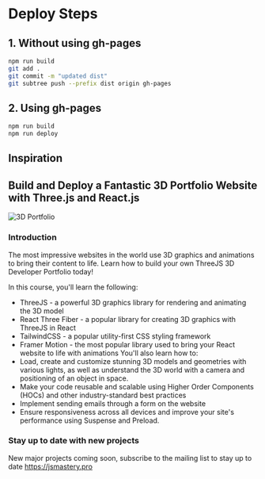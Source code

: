 # Deploy Steps

## 1. Without using gh-pages

```bash
npm run build
git add .
git commit -m "updated dist"
git subtree push --prefix dist origin gh-pages
```

## 2. Using gh-pages

```bash
npm run build
npm run deploy
```

## Inspiration

## Build and Deploy a Fantastic 3D Portfolio Website with Three.js and React.js

![3D Portfolio](https://i.ibb.co/9ykhLtM/Thumbnail.png)

### Introduction

The most impressive websites in the world use 3D graphics and animations to bring their content to life. Learn how to build your own ThreeJS 3D Developer Portfolio today!

In this course, you'll learn the following:

- ThreeJS - a powerful 3D graphics library for rendering and animating the 3D model
- React Three Fiber - a popular library for creating 3D graphics with ThreeJS in React
- TailwindCSS - a popular utility-first CSS styling framework
- Framer Motion - the most popular library used to bring your React website to life with animations
You'll also learn how to:
- Load, create and customize stunning 3D models and geometries with various lights, as well as understand the 3D world with a camera and positioning of an object in space.
- Make your code reusable and scalable using Higher Order Components (HOCs) and other industry-standard best practices
- Implement sending emails through a form on the website
- Ensure responsiveness across all devices and improve your site's performance using Suspense and Preload.

### Stay up to date with new projects

New major projects coming soon, subscribe to the mailing list to stay up to date <https://jsmastery.pro>
